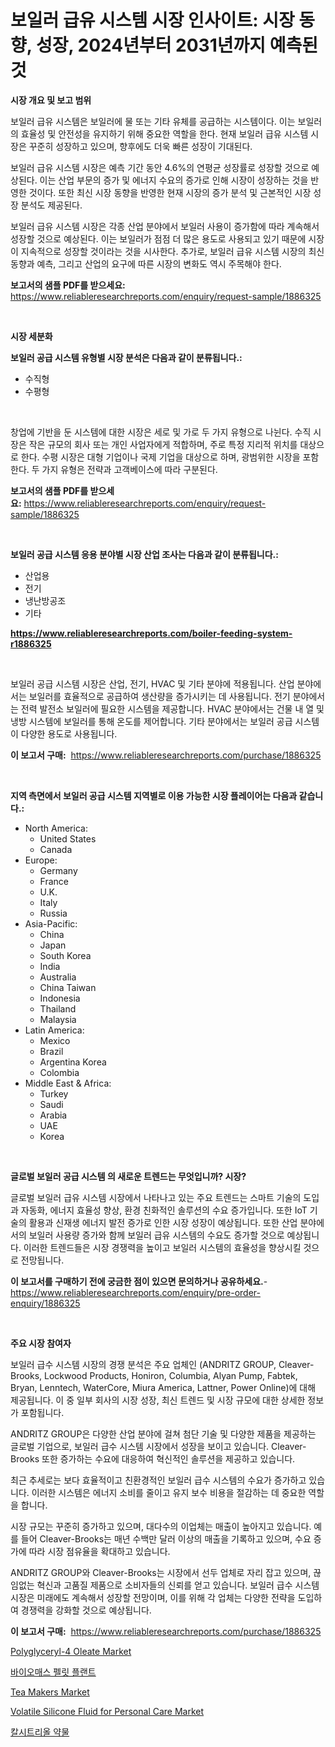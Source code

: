 <p><h1>보일러 급유 시스템 시장 인사이트: 시장 동향, 성장, 2024년부터 2031년까지 예측된 것</h1></p><p><strong>시장 개요 및 보고 범위</strong></p>
<p><p>보일러 급유 시스템은 보일러에 물 또는 기타 유체를 공급하는 시스템이다. 이는 보일러의 효율성 및 안전성을 유지하기 위해 중요한 역할을 한다. 현재 보일러 급유 시스템 시장은 꾸준히 성장하고 있으며, 향후에도 더욱 빠른 성장이 기대된다. </p><p>보일러 급유 시스템 시장은 예측 기간 동안 4.6%의 연평균 성장률로 성장할 것으로 예상된다. 이는 산업 부문의 증가 및 에너지 수요의 증가로 인해 시장이 성장하는 것을 반영한 것이다. 또한 최신 시장 동향을 반영한 현재 시장의 증가 분석 및 근본적인 시장 성장 분석도 제공된다.</p><p>보일러 급유 시스템 시장은 각종 산업 분야에서 보일러 사용이 증가함에 따라 계속해서 성장할 것으로 예상된다. 이는 보일러가 점점 더 많은 용도로 사용되고 있기 때문에 시장이 지속적으로 성장할 것이라는 것을 시사한다. 추가로, 보일러 급유 시스템 시장의 최신 동향과 예측, 그리고 산업의 요구에 따른 시장의 변화도 역시 주목해야 한다.</p></p>
<p><strong>보고서의 샘플 PDF를 받으세요:</strong> <a href="https://www.reliableresearchreports.com/enquiry/request-sample/1886325">https://www.reliableresearchreports.com/enquiry/request-sample/1886325</a></p>
<p>&nbsp;</p>
<p><strong>시장 세분화</strong></p>
<p><strong>보일러 공급 시스템 유형별 시장 분석은 다음과 같이 분류됩니다.:</strong></p>
<p><ul><li>수직형</li><li>수평형</li></ul></p>
<p>&nbsp;</p>
<p><p>창업에 기반을 둔 시스템에 대한 시장은 세로 및 가로 두 가지 유형으로 나뉜다. 수직 시장은 작은 규모의 회사 또는 개인 사업자에게 적합하며, 주로 특정 지리적 위치를 대상으로 한다. 수평 시장은 대형 기업이나 국제 기업을 대상으로 하며, 광범위한 시장을 포함한다. 두 가지 유형은 전략과 고객베이스에 따라 구분된다.</p></p>
<p><strong>보고서의 샘플 PDF를 받으세요:</strong>&nbsp;<a href="https://www.reliableresearchreports.com/enquiry/request-sample/1886325">https://www.reliableresearchreports.com/enquiry/request-sample/1886325</a></p>
<p>&nbsp;</p>
<p><strong> 보일러 공급 시스템 응용 분야별 시장 산업 조사는 다음과 같이 분류됩니다.:</strong></p>
<p><ul><li>산업용</li><li>전기</li><li>냉난방공조</li><li>기타</li></ul></p>
<p><strong><a href="https://www.reliableresearchreports.com/boiler-feeding-system-r1886325">https://www.reliableresearchreports.com/boiler-feeding-system-r1886325</a></strong></p>
<p>&nbsp;</p>
<p><p>보일러 공급 시스템 시장은 산업, 전기, HVAC 및 기타 분야에 적용됩니다. 산업 분야에서는 보일러를 효율적으로 공급하여 생산량을 증가시키는 데 사용됩니다. 전기 분야에서는 전력 발전소 보일러에 필요한 시스템을 제공합니다. HVAC 분야에서는 건물 내 열 및 냉방 시스템에 보일러를 통해 온도를 제어합니다. 기타 분야에서는 보일러 공급 시스템이 다양한 용도로 사용됩니다.</p></p>
<p><strong>이 보고서 구매:</strong>&nbsp; <a href="https://www.reliableresearchreports.com/purchase/1886325">https://www.reliableresearchreports.com/purchase/1886325</a></p>
<p>&nbsp;</p>
<p><strong>지역 측면에서 보일러 공급 시스템 지역별로 이용 가능한 시장 플레이어는 다음과 같습니다.:</strong></p>
<p><ul>
    <li>
        North America:
        <ul>
            <li>United States</li>
            <li>Canada</li>
        </ul>
    </li>
    <li>
        Europe:
        <ul>
            <li>Germany</li>
            <li>France</li>
            <li>U.K.</li>
            <li>Italy</li>
            <li>Russia</li>
        </ul>
    </li>
    <li>
        Asia-Pacific:
        <ul>
            <li>China</li>
            <li>Japan</li>
            <li>South Korea</li>
            <li>India</li>
            <li>Australia</li>
            <li>China Taiwan</li>
            <li>Indonesia</li>
            <li>Thailand</li>
            <li>Malaysia</li>
        </ul>
    </li>
    <li>
        Latin America:
        <ul>
            <li>Mexico</li>
            <li>Brazil</li>
            <li>Argentina Korea</li>
            <li>Colombia</li>
        </ul>
    </li>
    <li>
        Middle East & Africa:
        <ul>
            <li>Turkey</li>
            <li>Saudi</li>
            <li>Arabia</li>
            <li>UAE</li>
            <li>Korea</li>
        </ul>
    </li>
    </ul></p>
<p>&nbsp;</p>
<p><strong>글로벌 보일러 공급 시스템 의 새로운 트렌드는 무엇입니까? 시장?</strong></p>
<p><p>글로벌 보일러 급유 시스템 시장에서 나타나고 있는 주요 트렌드는 스마트 기술의 도입과 자동화, 에너지 효율성 향상, 환경 친화적인 솔루션의 수요 증가입니다. 또한 IoT 기술의 활용과 신재생 에너지 발전 증가로 인한 시장 성장이 예상됩니다. 또한 산업 분야에서의 보일러 사용량 증가와 함께 보일러 급유 시스템의 수요도 증가할 것으로 예상됩니다. 이러한 트렌드들은 시장 경쟁력을 높이고 보일러 시스템의 효율성을 향상시킬 것으로 전망됩니다.</p></p>
<p><strong>이 보고서를 구매하기 전에 궁금한 점이 있으면 문의하거나 공유하세요.</strong>- <a href="https://www.reliableresearchreports.com/enquiry/pre-order-enquiry/1886325">https://www.reliableresearchreports.com/enquiry/pre-order-enquiry/1886325</a></p>
<p>&nbsp;</p>
<p><strong>주요 시장 참여자</strong></p>
<p><p>보일러 급수 시스템 시장의 경쟁 분석은 주요 업체인 (ANDRITZ GROUP, Cleaver-Brooks, Lockwood Products, Honiron, Columbia, Alyan Pump, Fabtek, Bryan, Lenntech, WaterCore, Miura America, Lattner, Power Online)에 대해 제공됩니다. 이 중 일부 회사의 시장 성장, 최신 트렌드 및 시장 규모에 대한 상세한 정보가 포함됩니다.</p><p>ANDRITZ GROUP은 다양한 산업 분야에 걸쳐 첨단 기술 및 다양한 제품을 제공하는 글로벌 기업으로, 보일러 급수 시스템 시장에서 성장을 보이고 있습니다. Cleaver-Brooks 또한 증가하는 수요에 대응하여 혁신적인 솔루션을 제공하고 있습니다.</p><p>최근 추세로는 보다 효율적이고 친환경적인 보일러 급수 시스템의 수요가 증가하고 있습니다. 이러한 시스템은 에너지 소비를 줄이고 유지 보수 비용을 절감하는 데 중요한 역할을 합니다.</p><p>시장 규모는 꾸준히 증가하고 있으며, 대다수의 이업체는 매출이 높아지고 있습니다. 예를 들어 Cleaver-Brooks는 매년 수백만 달러 이상의 매출을 기록하고 있으며, 수요 증가에 따라 시장 점유율을 확대하고 있습니다.</p><p>ANDRITZ GROUP와 Cleaver-Brooks는 시장에서 선두 업체로 자리 잡고 있으며, 끊임없는 혁신과 고품질 제품으로 소비자들의 신뢰를 얻고 있습니다. 보일러 급수 시스템 시장은 미래에도 계속해서 성장할 전망이며, 이를 위해 각 업체는 다양한 전략을 도입하여 경쟁력을 강화할 것으로 예상됩니다.</p></p>
<p><strong>이 보고서 구매:</strong>&nbsp;&nbsp;<a href="https://www.reliableresearchreports.com/purchase/1886325">https://www.reliableresearchreports.com/purchase/1886325</a></p>
<p><p><a href="https://issuu.com/reportprime-2/docs/polyglyceryl-4-oleate-market-size-2030.pptx">Polyglyceryl-4 Oleate Market</a></p><p><a href="https://github.com/chupp85/Market-Research-Report-List-1/blob/main/650442048897.md">바이오매스 펠릿 플랜트</a></p><p><a href="https://github.com/julyju69/Market-Research-Report-List-3/blob/main/tea-makers-market.md">Tea Makers Market</a></p><p><a href="https://issuu.com/reportprime-2/docs/volatile-silicone-fluid-for-personal-care-market-s">Volatile Silicone Fluid for Personal Care Market</a></p><p><a href="https://github.com/JackieFauhey9089475/Market-Research-Report-List-1/blob/main/936563248896.md">칼시트리올 약물</a></p></p>